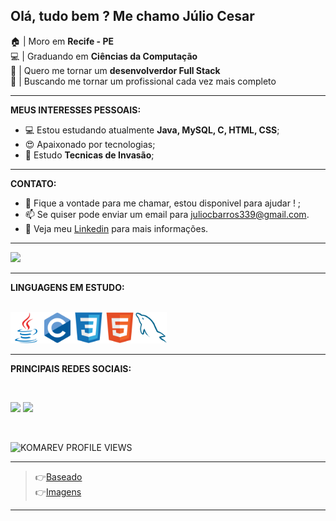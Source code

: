 ## Olá, tudo bem ? Me chamo **Júlio Cesar**

🏠 | Moro em **Recife - PE** <br>
💻 | Graduando em **Ciências da Computação** <br>
🏢 | Quero me tornar um **desenvolverdor Full Stack** <br>
🚀 | Buscando me tornar um profissional cada vez mais completo

---

**MEUS INTERESSES PESSOAIS:**

- 💻 Estou estudando atualmente **Java, MySQL, C, HTML, CSS**;
- 😍 Apaixonado por tecnologias;
- 🔏 Estudo **Tecnicas de Invasão**;

---

**CONTATO:**

* 💬 Fique a vontade para me chamar, estou disponivel para ajudar ! ;
* 📫 Se quiser pode enviar um email para juliocbarros339@gmail.com.
* 📝 Veja meu <a href="www.linkedin.com/in/julioc-barros" target="_blank">Linkedin</a> para mais informações.

---

<div align="left">
<span>
  <img height="170em" src="https://github-readme-stats.vercel.app/api?username=julioc-barros&show_icons=true&include_all_commits=true&count_private=true&theme=slateorange&icon_color=#268bd2&title_color=#268bd2&custom_title=Amaury Julio Cesar GitHub Stats"/>
</span>

---

**LINGUAGENS EM ESTUDO:**

<br>
  <img align="left" alt="JAVA" height="50" width="50" src="https://github.com/devicons/devicon/blob/c7d326b6009e60442abc35fa45706d6f30ee4c8e/icons/java/java-original.svg">
  <img aign="left" alt="MYSQL" height="50" width="50" src="https://github.com/devicons/devicon/blob/c7d326b6009e60442abc35fa45706d6f30ee4c8e/icons/mysql/mysql-original.svg">
  <img align="left" alt="C" height="50" width="50" src="https://github.com/devicons/devicon/blob/c7d326b6009e60442abc35fa45706d6f30ee4c8e/icons/c/c-original.svg">
  <img align="left" alt="CSS" height="50" width="50" src="https://github.com/devicons/devicon/blob/c7d326b6009e60442abc35fa45706d6f30ee4c8e/icons/css3/css3-original.svg">
  <img align="left" alt="HTML" height="50" width="50" src="https://github.com/devicons/devicon/blob/c7d326b6009e60442abc35fa45706d6f30ee4c8e/icons/html5/html5-original.svg">
<br>

---

**PRINCIPAIS REDES SOCIAIS:**

<br>

<a href="https://www.linkedin.com/in/julio-cesar-3b751a1a7/" target="_blank"><img src="https://img.shields.io/badge/-LinkedIn-%230077B5?style=for-the-badge&logo=linkedin&logoColor=white" target="_blank"></a>
<a href="https://www.instagram.com/juliofogo339/" target="_blank"><img src="https://img.shields.io/badge/-Instagram-%23E4405F?style=for-the-badge&logo=instagram&logoColor=white" target="_blank"></a>

<br>

![KOMAREV PROFILE VIEWS](https://komarev.com/ghpvc/?username=julioc-barros&label=PROFILE+VIEWS&)

---

>👉[Baseado](https://github.com/erik-nathan/) <br>
>👉[Imagens](https://github.com/devicons)

---
